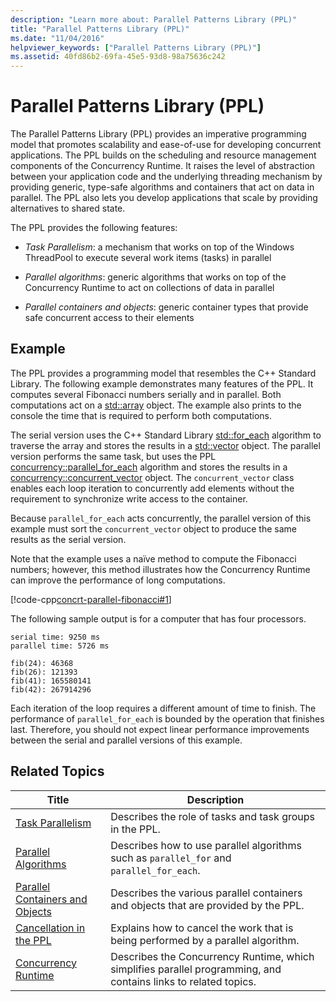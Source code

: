 ```yaml
---
description: "Learn more about: Parallel Patterns Library (PPL)"
title: "Parallel Patterns Library (PPL)"
ms.date: "11/04/2016"
helpviewer_keywords: ["Parallel Patterns Library (PPL)"]
ms.assetid: 40fd86b2-69fa-45e5-93d8-98a75636c242
---
```

# Parallel Patterns Library (PPL)

The Parallel Patterns Library (PPL) provides an imperative programming model that promotes scalability and ease-of-use for developing concurrent applications. The PPL builds on the scheduling and resource management components of the Concurrency Runtime. It raises the level of abstraction between your application code and the underlying threading mechanism by providing generic, type-safe algorithms and containers that act on data in parallel. The PPL also lets you develop applications that scale by providing alternatives to shared state.

The PPL provides the following features:

- *Task Parallelism*: a mechanism that works on top of the Windows ThreadPool to execute several work items (tasks) in parallel

- *Parallel algorithms*: generic algorithms that works on top of the Concurrency Runtime to act on collections of data in parallel

- *Parallel containers and objects*: generic container types that provide safe concurrent access to their elements

## Example

The PPL provides a programming model that resembles the C++ Standard Library. The following example demonstrates many features of the PPL. It computes several Fibonacci numbers serially and in parallel. Both computations act on a [std::array](../../standard-library/array-class-stl.md) object. The example also prints to the console the time that is required to perform both computations.

The serial version uses the C++ Standard Library [std::for_each](../../standard-library/algorithm-functions.md#for_each) algorithm to traverse the array and stores the results in a [std::vector](../../standard-library/vector-class.md) object. The parallel version performs the same task, but uses the PPL [concurrency::parallel_for_each](reference/concurrency-namespace-functions.md#parallel_for_each) algorithm and stores the results in a [concurrency::concurrent_vector](../../parallel/concrt/reference/concurrent-vector-class.md) object. The `concurrent_vector` class enables each loop iteration to concurrently add elements without the requirement to synchronize write access to the container.

Because `parallel_for_each` acts concurrently, the parallel version of this example must sort the `concurrent_vector` object to produce the same results as the serial version.

Note that the example uses a naïve method to compute the Fibonacci numbers; however, this method illustrates how the Concurrency Runtime can improve the performance of long computations.

[!code-cpp[concrt-parallel-fibonacci#1](../../parallel/concrt/codesnippet/cpp/parallel-patterns-library-ppl_1.cpp)]

The following sample output is for a computer that has four processors.

```Output
serial time: 9250 ms
parallel time: 5726 ms

fib(24): 46368
fib(26): 121393
fib(41): 165580141
fib(42): 267914296
```

Each iteration of the loop requires a different amount of time to finish. The performance of `parallel_for_each` is bounded by the operation that finishes last. Therefore, you should not expect linear performance improvements between the serial and parallel versions of this example.

## Related Topics

|Title|Description|
|-----------|-----------------|
|[Task Parallelism](../../parallel/concrt/task-parallelism-concurrency-runtime.md)|Describes the role of tasks and task groups in the PPL.|
|[Parallel Algorithms](../../parallel/concrt/parallel-algorithms.md)|Describes how to use parallel algorithms such as `parallel_for` and `parallel_for_each`.|
|[Parallel Containers and Objects](../../parallel/concrt/parallel-containers-and-objects.md)|Describes the various parallel containers and objects that are provided by the PPL.|
|[Cancellation in the PPL](cancellation-in-the-ppl.md)|Explains how to cancel the work that is being performed by a parallel algorithm.|
|[Concurrency Runtime](../../parallel/concrt/concurrency-runtime.md)|Describes the Concurrency Runtime, which simplifies parallel programming, and contains links to related topics.|
